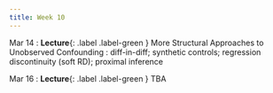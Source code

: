 ```yaml
---
title: Week 10
---
```


Mar 14
: **Lecture**{: .label .label-green } More Structural Approaches to Unobserved Confounding
: diff-in-diff; synthetic controls; regression discontinuity (soft RD); proximal inference

Mar 16
: **Lecture**{: .label .label-green } TBA
